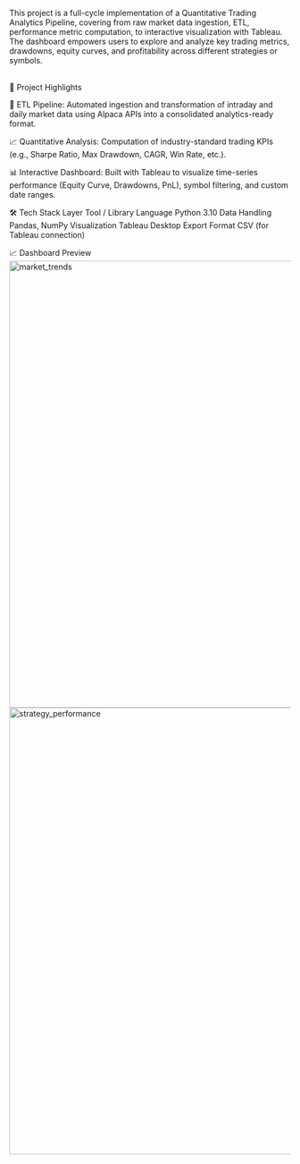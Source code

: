 This project is a full-cycle implementation of a Quantitative Trading Analytics Pipeline, covering from raw market data ingestion, ETL, performance metric computation, to interactive visualization with Tableau. The dashboard empowers users to explore and analyze key trading metrics, drawdowns, equity curves, and profitability across different strategies or symbols.

<br>
🚀 Project Highlights

🧹 ETL Pipeline: Automated ingestion and transformation of intraday and daily market data using Alpaca APIs into a consolidated analytics-ready format.

📈 Quantitative Analysis: Computation of industry-standard trading KPIs (e.g., Sharpe Ratio, Max Drawdown, CAGR, Win Rate, etc.).

📊 Interactive Dashboard: Built with Tableau to visualize time-series performance (Equity Curve, Drawdowns, PnL), symbol filtering, and custom date ranges.

🛠️ Tech Stack
Layer	Tool / Library
Language	Python 3.10
Data Handling	Pandas, NumPy
Visualization	Tableau Desktop
Export Format	CSV (for Tableau connection)

📈 Dashboard Preview
<img width="1081" height="799" alt="market_trends" src="https://github.com/user-attachments/assets/fb0783e9-e349-45b3-9ab4-8a553534075f" />
<img width="1050" height="799" alt="strategy_performance" src="https://github.com/user-attachments/assets/5e1abf98-5503-488f-9e90-7597813ea106" />

